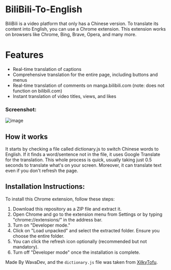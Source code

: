 # BiliBili-To-English
BiliBili is a video platform that only has a Chinese version. To translate its content into English, you can use a Chrome extension. This extension works on browsers like Chrome, Bing, Brave, Opera, and many more.

# Features

- Real-time translation of captions
- Comprehensive translation for the entire page, including buttons and menus
- Real-time translation of comments on manga.bilibili.com (note: does not function on bilibili.com)
- Instant translation of video titles, views, and likes

### Screenshot:
![image](https://github.com/user-attachments/assets/594ffde2-3be6-4e05-8a40-51bc9b1cbf54)


## How it works
It starts by checking a file called dictionary.js to switch Chinese words to English. If it finds a word/sentence not in the file, it uses Google Translate for the translation. This whole process is quick, usually taking just 0.5 seconds to translate what's on your screen. Moreover, it can translate text even if you don't refresh the page.

## Installation Instructions:

To install this Chrome extension, follow these steps:
1. Download this repository as a ZIP file and extract it.
2. Open Chrome and go to the extension menu from Settings or by typing "chrome://extensions/" in the address bar.
3. Turn on "Developer mode."
4. Click on "Load unpacked" and select the extracted folder. Ensure you choose the entire folder.
5. You can click the refresh icon optionally (recommended but not mandatory).
6. Turn off "Developer mode" once the installation is complete.

Made By WavaDev,
and the `dictionary.js` file was taken from [XilkyTofu](https://github.com/XilkyTofu/bilibili_translate_chrome_extension).
